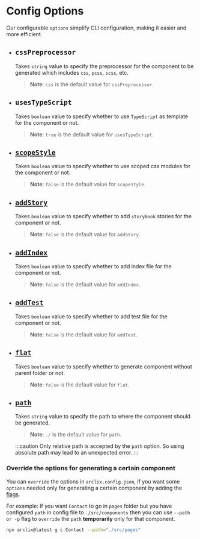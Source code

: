 # Config Options

Our configurable `options` simplify CLI configuration, making it easier and more efficient.

-   ## `cssPreprocessor`

    Takes `string` value to specify the preprocessor for the component to be generated which includes `css`, `pcss`, `scss`, etc.

    > **Note**: `css` is the default value for `cssPreprocessor`.

-   ## `usesTypeScript`

    Takes `boolean` value to specify whether to use `TypeScript` as template for the component or not.

    > **Note**: `true` is the default value for `usesTypeScript`.

-   ## [`scopeStyle`](../component-generation/option.md#with-scoped-style-modules)

    Takes `boolean` value to specify whether to use scoped css modules for the component or not.

    > **Note**: `false` is the default value for `scopeStyle`.

-   ## [`addStory`](../component-generation/option.md#with-story-file)

    Takes `boolean` value to specify whether to add `storybook` stories for the component or not.

    > **Note**: `false` is the default value for `addStory`.

-   ## [`addIndex`](../component-generation/option.md#and-import-it-without-folder-name)

    Takes `boolean` value to specify whether to add index file for the component or not.

    > **Note**: `false` is the default value for `addIndex`.

-   ## [`addTest`](../component-generation/option.md#with-test-file)

    Takes `boolean` value to specify whether to add test file for the component or not.

    > **Note**: `false` is the default value for `addTest`.

-   ## [`flat`](../component-generation/option.md#without-parent-folder)

    Takes `boolean` value to specify whether to generate component without parent folder or not.

    > **Note**: `false` is the default value for `flat`.

-   ## [`path`](../component-generation/option.md#at-given-path)

    Takes `string` value to specify the path to where the component should be generated.

    > **Note**: `./` is the default value for `path`.

    :::caution
    Only relative path is accepted by the `path` option. So using absolute path may lead to an unexpected error.
    :::

### Override the options for generating a certain component

You can `override` the options in `arclix.config.json`, if you want some `options` needed only for generating a certain component by adding the [flags](../component-generation/option#flags).

For example: If you want `Contact` to go in `pages` folder but you have configured `path` in config file to `./src/components` then you can use `--path or -p` flag to `override` the `path` **temporarily** only for that component.

```bash
npx arclix@latest g c Contact --path="./src/pages"
```
